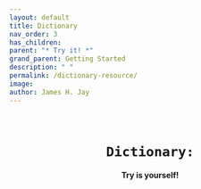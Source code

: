 ```yaml
---
layout: default
title: Dictionary 
nav_order: 3
has_children:  
parent: "* Try it! *"
grand_parent: Getting Started
description: " "
permalink: /dictionary-resource/
image: 
author: James H. Jay
---
```


<br>
<h1><center><code>Dictionary:</code><br></center></h1>
<h4><center>Try is yourself! </center></h4><br>
<script src="https://gist.github.com/jameshjay/bce49b6ad041d61c2dd5e9c8187d829e.js"></script>